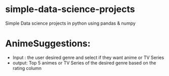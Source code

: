# simple-data-science-projects
Simple Data science projects in python using pandas & numpy



# AnimeSuggestions:
- Input : the user desired genre and select if they want anime or TV Series
- output: Top 5 animes or TV Series of the desired genre based on the rating column 
